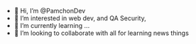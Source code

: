 - 👋 Hi, I’m @PamchonDev
- 👀 I’m interested in web dev, and QA Security, 
- 🌱 I’m currently learning ...
- 💞️ I’m looking to collaborate with all for learning news things  


<!---
PamchonDev/PamchonDev is a ✨ special ✨ repository because its `Viewme
.md` (this file) appears on your GitHub profile.
You can click the Preview link to take a look at your changes.
--->
